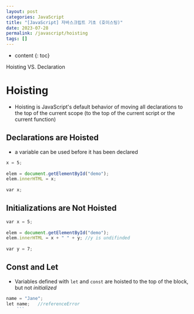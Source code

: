 ```yaml
---
layout: post
categories: JavaScript
title: "[JavaScript] 자바스크립트 기초 (호이스팅)"
date: 2023-07-28
permalink: /javascript/hoisting
tags: []
---
```

* content
{: toc}





Hoisting VS. Declaration




# Hoisting
- Hoisting is JavaScript's default behavior of moving all declarations to the top of the current scope (to the top of the current script or the current function)
## Declarations are Hoisted
- a variable can be used before it has been declared
```js
x = 5; 
  
elem = document.getElementById("demo");  
elem.innerHTML = x;   
  
var x; 
```

## Initializations are Not Hoisted
```js
var x = 5; 
  
elem = document.getElementById("demo");   
elem.innerHTML = x + " " + y; //y is undifinded          
  
var y = 7;
```

## Const and Let
- Variables defined with `let` and `const` are hoisted to the top of the block, but not _initialized_
```js
name = "Jane";  
let name;   //referenceError
	```